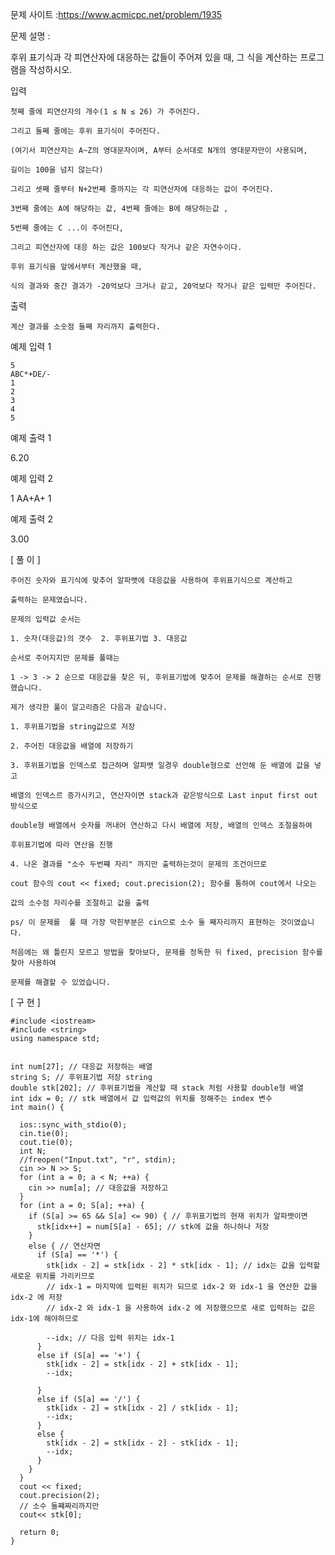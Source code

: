 문제 사이트 :https://www.acmicpc.net/problem/1935

문제 설명 :

후위 표기식과 각 피연산자에 대응하는 값들이 주어져 있을 때, 그 식을 계산하는 프로그램을 작성하시오.

입력

    첫째 줄에 피연산자의 개수(1 ≤ N ≤ 26) 가 주어진다.
    
    그리고 둘째 줄에는 후위 표기식이 주어진다. 
    
    (여기서 피연산자는 A~Z의 영대문자이며, A부터 순서대로 N개의 영대문자만이 사용되며,
    
    길이는 100을 넘지 않는다) 
    
    그리고 셋째 줄부터 N+2번째 줄까지는 각 피연산자에 대응하는 값이 주어진다.
    
    3번째 줄에는 A에 해당하는 값, 4번째 줄에는 B에 해당하는값 ,
    
    5번째 줄에는 C ...이 주어진다, 
    
    그리고 피연산자에 대응 하는 값은 100보다 작거나 같은 자연수이다.

    후위 표기식을 앞에서부터 계산했을 때, 
    
    식의 결과와 중간 결과가 -20억보다 크거나 같고, 20억보다 작거나 같은 입력만 주어진다.

출력

    계산 결과를 소숫점 둘째 자리까지 출력한다.

예제 입력 1 

    5
    ABC*+DE/-
    1
    2
    3
    4
    5
    
예제 출력 1 

6.20

예제 입력 2 

1
AA+A+
1

예제 출력 2 

3.00

[ 풀 이 ]

    주어진 숫자와 표기식에 맞추어 알파뱃에 대응값을 사용하여 후위표기식으로 계산하고 
    
    출력하는 문제였습니다.
    
    문제의 입력값 순서는 
    
    1. 숫자(대응값)의 갯수  2. 후위표기법 3. 대응값 
    
    순서로 주어지지만 문제를 풀때는
    
    1 -> 3 -> 2 순으로 대응값을 찾은 뒤, 후위표기법에 맞추어 문제를 해결하는 순서로 진행했습니다.
    
    제가 생각한 풀이 알고리즘은 다음과 같습니다.
    
    1. 후위표기법을 string값으로 저장
    
    2. 주어진 대응값을 배열에 저장하기
    
    3. 후위표기법을 인덱스로 접근하며 알파뱃 일경우 double형으로 선언해 둔 배열에 값을 넣고
    
    배열의 인덱스르 증가시키고, 연산자이면 stack과 같은방식으로 Last input first out 방식으로
    
    double형 배열에서 숫자를 꺼내어 연산하고 다시 배열에 저장, 배열의 인덱스 조절을하여
    
    후위표기법에 따라 연산을 진행
    
    4. 나온 결과를 "소수 두번쨰 자리" 까지만 출력하는것이 문제의 조건이므로 
    
    cout 함수의 cout << fixed;	cout.precision(2); 함수를 통하여 cout에서 나오는
    
    값의 소수점 자리수를 조절하고 값을 출력
    
    ps/ 이 문제를  풀 때 가장 막힌부분은 cin으로 소수 둘 째자리까지 표현하는 것이였습니다.
    
    처음에는 왜 틀린지 모르고 방법을 찾아보다, 문제를 정독한 뒤 fixed, precision 함수를 찾아 사용하여
    
    문제를 해결할 수 있었습니다.
    
 [ 구 현 ]
 
    #include <iostream>
    #include <string>
    using namespace std;


    int num[27]; // 대응값 저장하는 배열
    string S; // 후위표기법 저장 string
    double stk[202]; // 후위표기법을 계산할 때 stack 처럼 사용할 double형 배열
    int idx = 0; // stk 배열에서 값 입력값의 위치를 정해주는 index 변수
    int main() {

      ios::sync_with_stdio(0);
      cin.tie(0);
      cout.tie(0);
      int N;
      //freopen("Input.txt", "r", stdin);
      cin >> N >> S; 
      for (int a = 0; a < N; ++a) {
        cin >> num[a]; // 대응값을 저장하고
      }
      for (int a = 0; S[a]; ++a) {
        if (S[a] >= 65 && S[a] <= 90) { // 후위표기법의 현재 위치가 알파뱃이면
          stk[idx++] = num[S[a] - 65]; // stk에 값을 하나하나 저장
        }
        else { // 연산자면 
          if (S[a] == '*') {
            stk[idx - 2] = stk[idx - 2] * stk[idx - 1]; // idx는 값을 입력할 새로운 위치를 가리키므로
            // idx-1 = 마지막에 입력된 위치가 되므로 idx-2 와 idx-1 을 연산한 값을 idx-2 에 저장
            // idx-2 와 idx-1 을 사용하여 idx-2 에 저장했으므로 새로 입력하는 값은 idx-1에 해야하므로
            
            --idx; // 다음 입력 위치는 idx-1
          }
          else if (S[a] == '+') {
            stk[idx - 2] = stk[idx - 2] + stk[idx - 1];
            --idx;

          }
          else if (S[a] == '/') {
            stk[idx - 2] = stk[idx - 2] / stk[idx - 1];
            --idx;
          }
          else {
            stk[idx - 2] = stk[idx - 2] - stk[idx - 1];
            --idx;
          }
        }
      }
      cout << fixed;
      cout.precision(2);
      // 소수 둘쨰짜리까지만 
      cout<< stk[0];

      return 0;
    }
